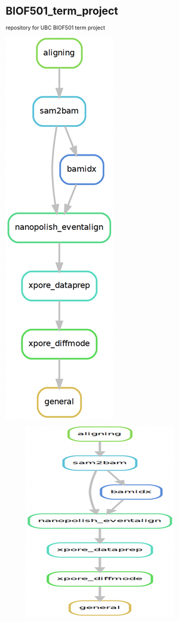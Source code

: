 # BIOF501_term_project
repository for UBC BIOF501 term project 


![test](figs/snakemake_workflow.png)

<p align="center">
<img src="figs/snakemake_workflow.png" width="400" height="510">
</p>
